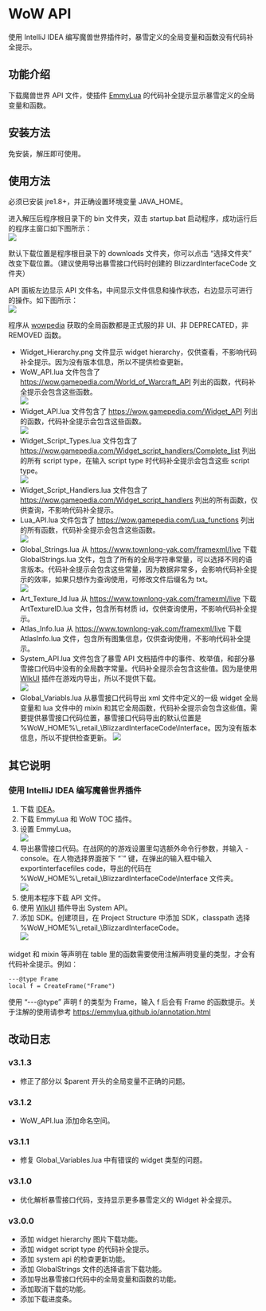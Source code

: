 # WoW API
使用 IntelliJ IDEA 编写魔兽世界插件时，暴雪定义的全局变量和函数没有代码补全提示。

## 功能介绍
下载魔兽世界 API 文件，使插件 [EmmyLua](https://plugins.jetbrains.com/plugin/9768-emmylua/) 的代码补全提示显示暴雪定义的全局变量和函数。

## 安装方法
免安装，解压即可使用。

## 使用方法
必须已安装 jre1.8+，并正确设置环境变量 JAVA_HOME。

进入解压后程序根目录下的 bin 文件夹，双击 startup.bat 启动程序，成功运行后的程序主窗口如下图所示：  
![](https://github.com/czy211/picture-library/blob/master/resources/wow-api/Main%20Window.png)

默认下载位置是程序根目录下的 downloads 文件夹，你可以点击 “选择文件夹” 改变下载位置。（建议使用导出暴雪接口代码时创建的 BlizzardInterfaceCode 文件夹）

API 面板左边显示 API 文件名，中间显示文件信息和操作状态，右边显示可进行的操作。如下图所示：  
![](https://github.com/czy211/picture-library/blob/master/resources/wow-api/Download.png)

程序从 [wowpedia](https://wow.gamepedia.com/) 获取的全局函数都是正式服的非 UI、非 DEPRECATED，非 REMOVED 函数。
- Widget_Hierarchy.png 文件显示 widget hierarchy，仅供查看，不影响代码补全提示。因为没有版本信息，所以不提供检查更新。
- WoW_API.lua 文件包含了 <https://wow.gamepedia.com/World_of_Warcraft_API> 列出的函数，代码补全提示会包含这些函数。  
![](https://github.com/czy211/picture-library/blob/master/resources/wow-api/WoW%20API.png)
- Widget_API.lua 文件包含了 <https://wow.gamepedia.com/Widget_API> 列出的函数，代码补全提示会包含这些函数。  
![](https://github.com/czy211/picture-library/blob/master/resources/wow-api/Widget%20API.png)
- Widget_Script_Types.lua 文件包含了 <https://wow.gamepedia.com/Widget_script_handlers/Complete_list> 列出的所有 script type，在输入 script type 时代码补全提示会包含这些 script type。  
![](https://github.com/czy211/picture-library/blob/master/resources/wow-api/Script%20Type.png)
- Widget_Script_Handlers.lua 文件包含了 <https://wow.gamepedia.com/Widget_script_handlers> 列出的所有函数，仅供查询，不影响代码补全提示。
- Lua_API.lua 文件包含了 <https://wow.gamepedia.com/Lua_functions> 列出的所有函数，代码补全提示会包含这些函数。  
![](https://github.com/czy211/picture-library/blob/master/resources/wow-api/Lua%20API.png)
- Global_Strings.lua 从 <https://www.townlong-yak.com/framexml/live> 下载 GlobalStrings.lua 文件，包含了所有的全局字符串常量，可以选择不同的语言版本。代码补全提示会包含这些常量，因为数据非常多，会影响代码补全提示的效率，如果只想作为查询使用，可修改文件后缀名为 txt。  
![](https://github.com/czy211/picture-library/blob/master/resources/wow-api/Global%20Strings.png)
- Art_Texture_Id.lua 从 <https://www.townlong-yak.com/framexml/live> 下载 ArtTextureID.lua 文件，包含所有材质 id，仅供查询使用，不影响代码补全提示。
- Atlas_Info.lua 从 <https://www.townlong-yak.com/framexml/live> 下载 AtlasInfo.lua 文件，包含所有图集信息，仅供查询使用，不影响代码补全提示。
- System_API.lua 文件包含了暴雪 API 文档插件中的事件、枚举值，和部分暴雪接口代码中没有的全局数字常量。代码补全提示会包含这些值。因为是使用 [WlkUI](https://github.com/czy211/wlk-ui) 插件在游戏内导出，所以不提供下载。  
![](https://github.com/czy211/picture-library/blob/master/resources/wow-api/System%20API.png)
- Global_Variabls.lua 从暴雪接口代码导出 xml 文件中定义的一级 widget 全局变量和 lua 文件中的 mixin 和其它全局函数，代码补全提示会包含这些值。需要提供暴雪接口代码位置，暴雪接口代码导出的默认位置是 %WoW_HOME%\\_retail\_\BlizzardInterfaceCode\Interface。因为没有版本信息，所以不提供检查更新。 
![](https://github.com/czy211/picture-library/blob/master/resources/wow-api/Global%20Variables.png)

## 其它说明
### 使用 IntelliJ IDEA 编写魔兽世界插件
1. 下载 [IDEA](https://www.jetbrains.com/idea/)。
2. 下载 EmmyLua 和 WoW TOC 插件。
3. 设置 EmmyLua。  
![](https://github.com/czy211/picture-library/blob/master/resources/wow-api/EmmyLua%20Setting.png)
4. 导出暴雪接口代码。在战网的的游戏设置里勾选额外命令行参数，并输入 -console。在人物选择界面按下 “\`” 键，在弹出的输入框中输入 exportinterfacefiles code，导出的代码在 %WoW_HOME%\\_retail\_\BlizzardInterfaceCode\Interface 文件夹。  
![](https://github.com/czy211/picture-library/blob/master/resources/wow-api/Console.png)
5. 使用本程序下载 API 文件。
6. 使用 [WlkUI](https://github.com/czy211/wlk-ui) 插件导出 System API。
7. 添加 SDK。创建项目，在 Project Structure 中添加 SDK，classpath 选择 %WoW_HOME%\\_retail\_\BlizzardInterfaceCode。  
![](https://github.com/czy211/picture-library/blob/master/resources/wow-api/SDK.png)

widget 和 mixin 等声明在 table 里的函数需要使用注解声明变量的类型，才会有代码补全提示。例如：
```
---@type Frame
local f = CreateFrame("Frame")
```
使用 “---@type” 声明 f 的类型为 Frame，输入 f 后会有 Frame 的函数提示。关于注解的使用请参考 <https://emmylua.github.io/annotation.html>

## 改动日志
### v3.1.3
- 修正了部分以 $parent 开头的全局变量不正确的问题。
### v3.1.2
- WoW_API.lua 添加命名空间。
### v3.1.1
- 修复 Global_Variables.lua 中有错误的 widget 类型的问题。
### v3.1.0
- 优化解析暴雪接口代码，支持显示更多暴雪定义的 Widget 补全提示。
### v3.0.0
- 添加 widget hierarchy 图片下载功能。
- 添加 widget script type 的代码补全提示。
- 添加 system api 的检查更新功能。
- 添加 GlobalStrings 文件的选择语言下载功能。
- 添加导出暴雪接口代码中的全局变量和函数的功能。
- 添加取消下载的功能。
- 添加下载进度条。
